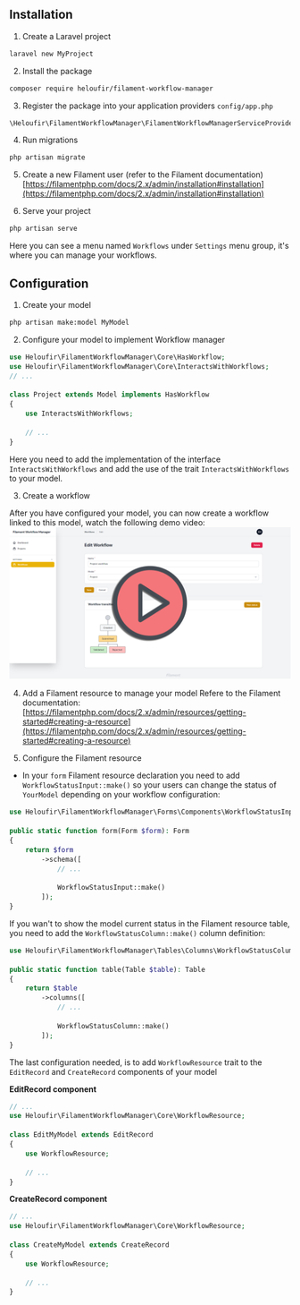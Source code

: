 ## Installation

1. Create a Laravel project
```bash
laravel new MyProject
```

2. Install the package
```bash
composer require heloufir/filament-workflow-manager
```

3. Register the package into your application providers `config/app.php`
```bash
\Heloufir\FilamentWorkflowManager\FilamentWorkflowManagerServiceProvider::class,
```

4. Run migrations
```bash
php artisan migrate
```

5. Create a new Filament user (refer to the Filament documentation)
[https://filamentphp.com/docs/2.x/admin/installation#installation](https://filamentphp.com/docs/2.x/admin/installation#installation)

6. Serve your project
```bash
php artisan serve
```
Here you can see a menu named `Workflows` under `Settings` menu group, it's where you can manage your workflows.

## Configuration

1. Create your model
```bash
php artisan make:model MyModel
```

2. Configure your model to implement Workflow manager
```php
use Heloufir\FilamentWorkflowManager\Core\HasWorkflow;
use Heloufir\FilamentWorkflowManager\Core\InteractsWithWorkflows;
// ...

class Project extends Model implements HasWorkflow
{
    use InteractsWithWorkflows;
    
    // ...
}
```

Here you need to add the implementation of the interface `InteractsWithWorkflows` and add the use of the trait `InteractsWithWorkflows` to your model.

3. Create a workflow


After you have configured your model, you can now create a workflow linked to this model, watch the following demo video:
[![Watch the demo video](filament-workflow-manager-demo-play.png)](https://user-images.githubusercontent.com/6197875/177192142-6ea200cb-9d2b-4bb3-a2b2-d65e25a4da66.mp4)

4. Add a Filament resource to manage your model
Refere to the Filament documentation: [https://filamentphp.com/docs/2.x/admin/resources/getting-started#creating-a-resource](https://filamentphp.com/docs/2.x/admin/resources/getting-started#creating-a-resource)

5. Configure the Filament resource
- In your `form` Filament resource declaration you need to add `WorkflowStatusInput::make()` so your users can change the status of `YourModel` depending on your workflow configuration:

```php
use Heloufir\FilamentWorkflowManager\Forms\Components\WorkflowStatusInput;

public static function form(Form $form): Form
{
    return $form
        ->schema([
            // ...

            WorkflowStatusInput::make()
        ]);
}
```

If you wan't to show the model current status in the Filament resource table, you need to add the `WorkflowStatusColumn::make()` column definition:

```php
use Heloufir\FilamentWorkflowManager\Tables\Columns\WorkflowStatusColumn;

public static function table(Table $table): Table
{
    return $table
        ->columns([
            // ...

            WorkflowStatusColumn::make()
        ]);
}
```

The last configuration needed, is to add `WorkflowResource` trait to the `EditRecord` and `CreateRecord` components of your model

**EditRecord component**
```php
// ...
use Heloufir\FilamentWorkflowManager\Core\WorkflowResource;

class EditMyModel extends EditRecord
{
    use WorkflowResource;

    // ...
}
```

**CreateRecord component**
```php
// ...
use Heloufir\FilamentWorkflowManager\Core\WorkflowResource;

class CreateMyModel extends CreateRecord
{
    use WorkflowResource;

    // ...
}
```

